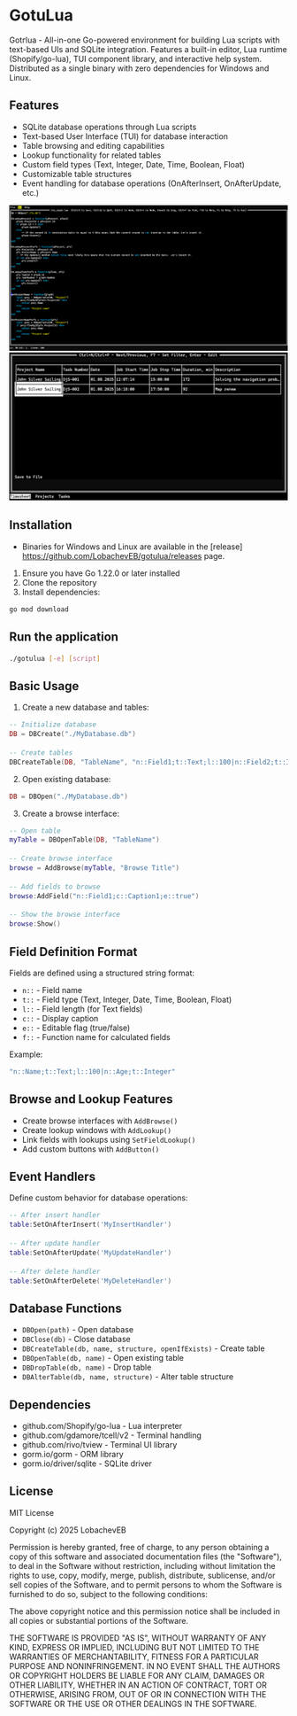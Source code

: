 # GotuLua

Gotгlua - All-in-one Go-powered environment for building Lua scripts with text-based UIs and SQLite integration. Features a built-in editor, Lua runtime (Shopify/go-lua), TUI component library, and interactive help system. Distributed as a single binary with zero dependencies for Windows and Linux.

## Features

- SQLite database operations through Lua scripts
- Text-based User Interface (TUI) for database interaction
- Table browsing and editing capabilities
- Lookup functionality for related tables
- Custom field types (Text, Integer, Date, Time, Boolean, Float)
- Customizable table structures
- Event handling for database operations (OnAfterInsert, OnAfterUpdate, etc.)

![screenshot](docs/editor.png)
![screenshot](docs/browse.png)

## Installation

- Binaries for Windows and Linux are available in the [release] https://github.com/LobachevEB/gotulua/releases page.

1. Ensure you have Go 1.22.0 or later installed
2. Clone the repository
3. Install dependencies:
```sh
go mod download
```

## Run the application
```sh
./gotulua [-e] [script]
```

## Basic Usage

1. Create a new database and tables:
```lua
-- Initialize database
DB = DBCreate("./MyDatabase.db")

-- Create tables
DBCreateTable(DB, "TableName", "n::Field1;t::Text;l::100|n::Field2;t::Integer", true)
```

2. Open existing database:
```lua
DB = DBOpen("./MyDatabase.db")
```

3. Create a browse interface:
```lua
-- Open table
myTable = DBOpenTable(DB, "TableName")

-- Create browse interface
browse = AddBrowse(myTable, "Browse Title")

-- Add fields to browse
browse:AddField("n::Field1;c::Caption1;e::true")

-- Show the browse interface
browse:Show()
```

## Field Definition Format

Fields are defined using a structured string format:
- `n::` - Field name
- `t::` - Field type (Text, Integer, Date, Time, Boolean, Float)
- `l::` - Field length (for Text fields)
- `c::` - Display caption
- `e::` - Editable flag (true/false)
- `f::` - Function name for calculated fields

Example:
```lua
"n::Name;t::Text;l::100|n::Age;t::Integer"
```

## Browse and Lookup Features

- Create browse interfaces with `AddBrowse()`
- Create lookup windows with `AddLookup()`
- Link fields with lookups using `SetFieldLookup()`
- Add custom buttons with `AddButton()`

## Event Handlers

Define custom behavior for database operations:
```lua
-- After insert handler
table:SetOnAfterInsert('MyInsertHandler')

-- After update handler
table:SetOnAfterUpdate('MyUpdateHandler')

-- After delete handler
table:SetOnAfterDelete('MyDeleteHandler')
```

## Database Functions

- `DBOpen(path)` - Open database
- `DBClose(db)` - Close database
- `DBCreateTable(db, name, structure, openIfExists)` - Create table
- `DBOpenTable(db, name)` - Open existing table
- `DBDropTable(db, name)` - Drop table
- `DBAlterTable(db, name, structure)` - Alter table structure

## Dependencies

- github.com/Shopify/go-lua - Lua interpreter
- github.com/gdamore/tcell/v2 - Terminal handling
- github.com/rivo/tview - Terminal UI library
- gorm.io/gorm - ORM library
- gorm.io/driver/sqlite - SQLite driver

## License

MIT License

Copyright (c) 2025 LobachevEB

Permission is hereby granted, free of charge, to any person obtaining a copy
of this software and associated documentation files (the "Software"), to deal
in the Software without restriction, including without limitation the rights
to use, copy, modify, merge, publish, distribute, sublicense, and/or sell
copies of the Software, and to permit persons to whom the Software is
furnished to do so, subject to the following conditions:

The above copyright notice and this permission notice shall be included in all
copies or substantial portions of the Software.

THE SOFTWARE IS PROVIDED "AS IS", WITHOUT WARRANTY OF ANY KIND, EXPRESS OR
IMPLIED, INCLUDING BUT NOT LIMITED TO THE WARRANTIES OF MERCHANTABILITY,
FITNESS FOR A PARTICULAR PURPOSE AND NONINFRINGEMENT. IN NO EVENT SHALL THE
AUTHORS OR COPYRIGHT HOLDERS BE LIABLE FOR ANY CLAIM, DAMAGES OR OTHER
LIABILITY, WHETHER IN AN ACTION OF CONTRACT, TORT OR OTHERWISE, ARISING FROM,
OUT OF OR IN CONNECTION WITH THE SOFTWARE OR THE USE OR OTHER DEALINGS IN THE
SOFTWARE.